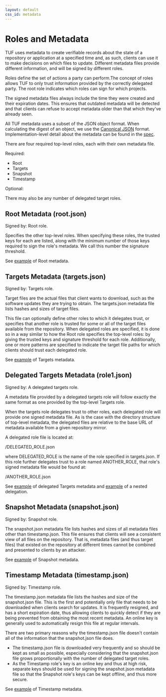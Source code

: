 ```yaml
---
layout: default
css_id: metadata
---
```


# Roles and Metadata

TUF uses metadata to create verifiable records about the state
of a repository or application at a specified time and, as such, clients can use
it to make decisions on which files to update. Different metadata files provide
different information, and will be signed by different roles.

Roles define the set of actions a party can perform.The concept of roles allows
TUF to only trust information provided by the correctly
delegated party. The root role indicates which roles can sign for which projects.

The signed metadata files always include the time they were created and their
expiration dates. This ensures that outdated metadata will be detected and that
clients can refuse to accept metadata older than that which they've already seen.

All TUF metadata uses a subset of the JSON object format. When calculating the
digest of an object, we use the [Canonical JSON](http://wiki.laptop.org/go/Canonical_JSON) format. Implementation-level detail about the metadata can be found in the [spec](docs/tuf-spec.txt).

There are four required top-level roles, each with their own metadata file.

Required:

* Root
* Targets
* Snapshot
* Timestamp

Optional:

There may also be any number of delegated target roles.

## Root Metadata (root.json)

Signed by: Root role.

Specifies the other top-level roles. When specifying these roles, the trusted
keys for each are listed, along with the minimum number of those keys required
to sign the role's metadata. We call this number the signature threshold.

See [example](https://raw.githubusercontent.com/theupdateframework/tuf/develop/tests/repository_data/repository/metadata/root.json) of Root metadata.

## Targets Metadata (targets.json)

Signed by: Targets role.

Target files are the actual files that client wants to download, such as
the software updates they are trying to obtain. The targets.json metadata
file lists hashes and sizes of target files.

This file can optionally define other roles to which it delegates trust,
or specifies that another role is trusted for some or all of the target files
available from the repository. When delegated roles are specified, it is done
so in a way similar to how the Root role specifies the top-level roles: by giving
the trusted keys and signature threshold for each role. Additionally, one or more
patterns are specified to indicate the target file paths for which clients
should trust each delegated role.

See [example](https://raw.githubusercontent.com/theupdateframework/tuf/develop/tests/repository_data/repository/metadata/targets.json) of Targets metadata.

## Delegated Targets Metadata (role1.json)

Signed by: A delegated targets role.

A metadata file provided by a delegated targets role will follow exactly the same
format as one provided by the top-level Targets role.

When the targets role delegates trust to other roles, each delegated role will
provide one signed metadata file.  As is the
case with the directory structure of top-level metadata, the delegated files are
relative to the base URL of metadata available from a given repository mirror.

A delegated role file is located at:

/DELEGATED_ROLE.json

where DELEGATED_ROLE is the name of the role specified in targets.json.  If this
role further delegates trust to a role named ANOTHER_ROLE, that role's signed
metadata file would be found at:

/ANOTHER_ROLE.json

See
[example](https://raw.githubusercontent.com/theupdateframework/tuf/develop/tests/repository_data/repository/metadata/role1.json)
of delegated Targets metadata and [example](https://raw.githubusercontent.com/theupdateframework/tuf/develop/tests/repository_data/repository/metadata/role2.json) of a nested delegation.

## Snapshot Metadata (snapshot.json)

Signed by: Snapshot role.

The snapshot.json metadata file lists hashes and sizes of all metadata files
other than timestamp.json. This file ensures that clients will see a consistent
view of all files on the repository. That is, metadata files (and thus target
files) that existed on the repository at different times cannot be combined
and presented to clients by an attacker.

​See [example](https://raw.githubusercontent.com/theupdateframework/tuf/develop/tests/repository_data/repository/metadata/snapshot.json) of Snapshot metadata.

## Timestamp Metadata (timestamp.json)

Signed by: Timestamp role.

The timestamp.json metadata file lists the hashes and size of the snapshot.json file.
This is the first and potentially only file that needs to be downloaded when
clients search for updates. It is frequently resigned, and
has a short expiration date, thus allowing clients to quickly detect if they are
being prevented from obtaining the most recent metadata. An online key is
generally used to automatically resign this file at regular intervals.

There are two primary reasons why the timestamp.json file doesn't contain all of
the information that the snapshot.json file does.

* The timestamp.json file is downloaded very frequently and so should be kept as
small as possible, especially considering that the snapshot.json file grows
proportionally with the number of delegated target roles.
* As the Timestamp role's key is an online key and thus at high risk, separate
keys should be used for signing the snapshot.json metadata file so that the
Snapshot role's keys can be kept offline, and thus more secure.

See [example](https://raw.githubusercontent.com/theupdateframework/tuf/develop/tests/repository_data/repository/metadata/timestamp.json) of Timestamp metadata.
